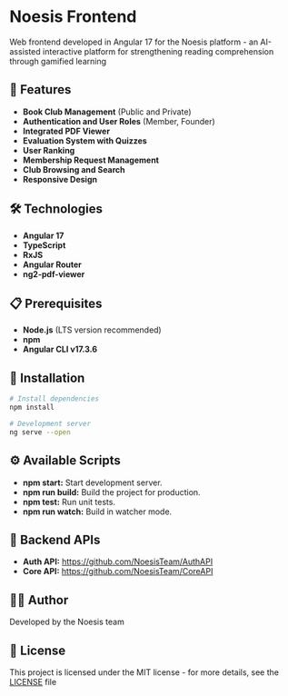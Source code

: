 # Noesis Frontend

Web frontend developed in Angular 17 for the Noesis platform - an AI-assisted interactive platform for strengthening reading comprehension through gamified learning

## 🚀 Features

- **Book Club Management** (Public and Private)
- **Authentication and User Roles** (Member, Founder)
- **Integrated PDF Viewer**
- **Evaluation System with Quizzes**
- **User Ranking**
- **Membership Request Management**
- **Club Browsing and Search**
- **Responsive Design**

## 🛠️ Technologies

- **Angular 17**
- **TypeScript**
- **RxJS**
- **Angular Router**
- **ng2-pdf-viewer**

## 📋 Prerequisites

- **Node.js** (LTS version recommended)
- **npm**
- **Angular CLI v17.3.6**

## 🔧 Installation

```bash
# Install dependencies
npm install

# Development server
ng serve --open
```

## ⚙️ Available Scripts

- **npm start:** Start development server.
- **npm run build:** Build the project for production.
- **npm test:** Run unit tests.
- **npm run watch:** Build in watcher mode.

## 🔗 Backend APIs

- **Auth API:** <https://github.com/NoesisTeam/AuthAPI>
- **Core API:** <https://github.com/NoesisTeam/CoreAPI>

## 🙋‍♂️ Author

Developed by the Noesis team

## 📄 License

This project is licensed under the MIT license - for more details, see the [LICENSE](LICENSE) file
